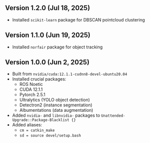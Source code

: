 Version 1.2.0 (Jul 18, 2025)
----------------------------

+ Installed `scikit-learn` package for DBSCAN pointcloud clustering

Version 1.1.0 (Jun 19, 2025)
----------------------------

+ Installed `norfair` package for object tracking

Version 1.0.0 (Jun 2, 2025)
----------------------------

+ Built from `nvidia/cuda:12.1.1-cudnn8-devel-ubuntu20.04`
+ Installed crucial packages:
  - ROS Noetic
  - CUDA 12.1.1
  - Pytorch 2.5.1
  - Ultralytics (YOLO object detection)
  - Detectron2 (instance segmentation)
  - Albumentations (data augmentation)
+ Added `nvidia-` and `libnvidia-` packages to `Unattended-Upgrade::Package-Blacklist {}`
+ Added aliases:
  - `cm = catkin_make`
  - `sd = source devel/setup.bash`
